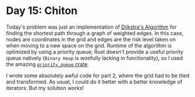 # Day 15: Chiton

Today's problem was just an implementation of [Dijkstra's Algorithm][dij] for finding the shortest path through a graph of weighted edges. In this case, nodes are coordinates in the grid and edges are the risk level taken on when moving to a new space on the grid. Runtime of the algorithm is optimized by using a priority queue; Rust doesn't provide a useful priority queue natively (`Binary Heap` is woefully lacking in functionality), so I used the amazing [`priority_queue` crate][pq].

I wrote some absolutely awful code for part 2, where the grid had to be tiled and transformed. As usual, I could do it better with a better knowledge of iterators. But my solution works!


[dij]: https://en.wikipedia.org/wiki/Dijkstra%27s_algorithm
[pq]: https://docs.rs/priority-queue/latest/priority_queue/